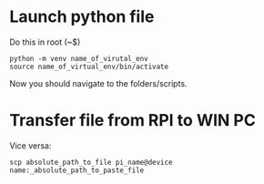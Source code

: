 
# Launch python file

Do this in root (~$)
```
python -m venv name_of_virutal_env
source name_of_virtual_env/bin/activate
```
Now you should navigate to the folders/scripts.

# Transfer file from RPI to WIN PC

Vice versa:
```
scp absolute_path_to_file pi_name@device name:_absolute_path_to_paste_file
```
